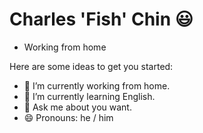 # Charles 'Fish' Chin 😃

- Working from home

Here are some ideas to get you started:

- 🔭 I’m currently working from home.
- 🌱 I’m currently learning English.
- 💬 Ask me about you want.
- 😄 Pronouns: he / him

